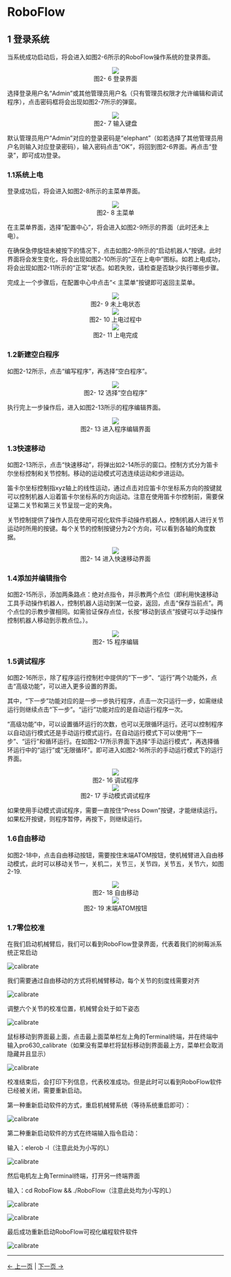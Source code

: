 # RoboFlow



## 1 登录系统

当系统成功启动后，将会进入如图2-6所示的RoboFlow操作系统的登录界面。

<div align=center><img src="../resources/2-serialproduct/myCobot Pro 600/Chinese/Drawing 29.png"></div> 

<center>图2- 6 登录界面</center>

选择登录用户名“Admin”或其他管理员用户名（只有管理员权限才允许编辑和调试程序），点击密码框将会出现如图2-7所示的弹窗。

<div align=center><img src="../resources/2-serialproduct/myCobot Pro 600/Chinese/Drawing 30.png"></div> 

<center>图2- 7 输入键盘</center>

默认管理员用户“Admin”对应的登录密码是“elephant”（如若选择了其他管理员用户名则输入对应登录密码），输入密码点击“OK”，将回到图2-6界面。再点击“登录”，即可成功登录。

### 1.1系统上电

登录成功后，将会进入如图2-8所示的主菜单界面。

<div align=center><img src="../resources/2-serialproduct/myCobot Pro 600/Chinese/Drawing 31.png"></div> 

<center>图2- 8 主菜单</center>

在主菜单界面，选择“配置中心”，将会进入如图2-9所示的界面（此时还未上电）。

在确保急停旋钮未被按下的情况下，点击如图2-9所示的“启动机器人”按键。此时界面将会发生变化，将会出现如图2-10所示的“正在上电中”图标。如若上电成功，将会出现如图2-11所示的“正常”状态。如若失败，请检查是否缺少执行哪些步骤。

完成上一个步骤后，在配置中心中点击“< 主菜单”按键即可返回主菜单。

<div align=center><img src="../resources/2-serialproduct/myCobot Pro 600/Chinese/Drawing 32.png"></div> 

<center>图2- 9 未上电状态</center>

<div align=center><img src="../resources/2-serialproduct/myCobot Pro 600/Chinese/Drawing 33.png"></div> 

<center>图2- 10 上电过程中</center>

<div align=center><img src="../resources/2-serialproduct/myCobot Pro 600/Chinese/Drawing 34.png"></div> 

<center>图2- 11 上电完成</center>

### 1.2新建空白程序

如图2-12所示，点击“编写程序”，再选择“空白程序”。

<div align=center><img src="../resources/2-serialproduct/myCobot Pro 600/Chinese/Drawing 35.png"></div> 

<center>图2- 12 选择“空白程序”</center>

执行完上一步操作后，进入如图2-13所示的程序编辑界面。

<div align=center><img src="../resources/2-serialproduct/myCobot Pro 600/Chinese/Drawing 36.png"></div> 

<center>图2- 13 进入程序编辑界面</center>

### 1.3快速移动

如图2-13所示，点击“快速移动”，将弹出如2-14所示的窗口。控制方式分为笛卡尔坐标控制和关节控制。移动的运动模式可选连续运动和步进运动。

笛卡尔坐标控制指xyz轴上的线性运动，通过点击对应笛卡尔坐标系方向的按键就可以控制机器人沿着笛卡尔坐标系的方向运动。注意在使用笛卡尔控制前，需要保证第二关节和第三关节呈现一定的夹角。

关节控制提供了操作人员在使用可视化软件手动操作机器人，控制机器人进行关节运动时所用的按键。每个关节的控制按键分为2个方向，可以看到各轴的角度数据。

<div align=center><img src="../resources/2-serialproduct/myCobot Pro 600/Chinese/Drawing 37.png"></div> 

<center>图2- 14 进入快速移动界面</center>

### 1.4添加并编辑指令

如图2-15所示，添加两条路点：绝对点指令，并示教两个点位（即利用快速移动工具手动操作机器人，控制机器人运动到某一位姿，返回，点击“保存当前点”。两个点位的示教步骤相同。如需验证保存点位，长按“移动到该点”按键可以手动操作控制机器人移动到示教点位。）。  

<div align=center><img src="../resources/2-serialproduct/myCobot Pro 600/Chinese/Drawing 38.png"></div> 

<center>图2- 15 程序编辑</center>

### 1.5调试程序

如图2-16所示，除了程序运行控制栏中提供的“下一步”、“运行”两个功能外，点击“高级功能”，可以进入更多设置的界面。

其中，“下一步”功能对应的是一步一步执行程序，点击一次只运行一步，如需继续运行则继续点击“下一步”。“运行”功能对应的是自动运行程序一次。

“高级功能”中，可以设置循环运行的次数，也可以无限循环运行。还可以控制程序以自动运行模式还是手动运行模式运行。在自动运行模式下可以使用“下一步”、“运行”和循环运行。在如图2-17所示界面下选择“手动运行模式”，再选择循环运行中的“运行”或“无限循环”。即可进入如图2-16所示的手动运行模式下的运行界面。

<div align=center><img src="../resources/2-serialproduct/myCobot Pro 600/Chinese/Drawing 42.png"></div> 

<center>图2- 16 调试程序</center>

<div align=center><img src="../resources/2-serialproduct/myCobot Pro 600/Chinese/Drawing 43.png"></div> 

<center>图2- 17 手动模式调试程序</center>

如果使用手动模式调试程序，需要一直按住“Press Down”按键，才能继续运行。如果松开按键，则程序暂停，再按下，则继续运行。

### 1.6自由移动

如图2-18中，点击自由移动按钮，需要按住末端ATOM按钮，使机械臂进入自由移动模式，此时可以移动关节一，关机二，关节三，关节四，关节五，关节六，如图2-19.

<div align=center><img src="../resources/2-serialproduct/myCobot Pro 600/Chinese/Drawing 44.png"></div>

<center>图2- 18 自由移动</center>

<div align=center><img src="../resources/2-serialproduct/myCobot Pro 600/Chinese/机械臂末端图.png"></div> 

<center>图2- 19 末端ATOM按钮</center>

### 1.7零位校准

在我们启动机械臂后，我们可以看到RoboFlow登录界面，代表着我们的树莓派系统正常启动

![calibrate](../resources/2-serialproduct/myCobot%20Pro%20600/Chinese/calibrate1.png)

我们需要通过自由移动的方式将机械臂移动，每个关节的刻度线需要对齐

![calibrate](../resources/2-serialproduct/myCobot%20Pro%20600/Chinese/calibrate1.jpg)

调整六个关节的校准位置，机械臂会处于如下姿态

![calibrate](../resources/2-serialproduct/myCobot%20Pro%20600/Chinese/calibrate2.jpg)

鼠标移动到界面最上面，点击最上面菜单栏左上角的Terminal终端，并在终端中输入pro630_calibrate（如果没有菜单栏将鼠标移动到界面最上方，菜单栏会取消隐藏并且显示）

![calibrate](../resources/4-FirstInstallAndUse/zero_cmd.png)

<!-- ![calibrate](../resources/2-serialproduct/myCobot%20Pro%20600/Chinese/calibrate2.png) -->

校准结束后，会打印下列信息，代表校准成功。但是此时可以看到RoboFlow软件已经被关闭，需要重新启动。

<!-- ![calibrate](../resources/2-serialproduct/myCobot%20Pro%20600/Chinese/calibrate3.png) -->

第一种重新启动软件的方式，重启机械臂系统（等待系统重启即可）：

![calibrate](../resources/2-serialproduct/myCobot%20Pro%20600/Chinese/calibrate9.png)

第二种重新启动软件的方式在终端输入指令启动：

输入：elerob -l（注意此处为小写的L）

![calibrate](../resources/2-serialproduct/myCobot%20Pro%20600/Chinese/calibrate5.png)

然后电机左上角Terminal终端，打开另一终端界面

输入：cd RoboFlow && ./RoboFlow（注意此处均为小写的L）

![calibrate](../resources/2-serialproduct/myCobot%20Pro%20600/Chinese/calibrate10.png)

![calibrate](../resources/2-serialproduct/myCobot%20Pro%20600/Chinese/calibrate7.png)

最后成功重新启动RoboFlow可视化编程软件软件

![calibrate](../resources/2-serialproduct/myCobot%20Pro%20600/Chinese/calibrate8.png)

---
[← 上一页](./5-BasicApplication.md) | [下一页 → ](../6-SDKDevelopment/6-SDKDevelopment.md)